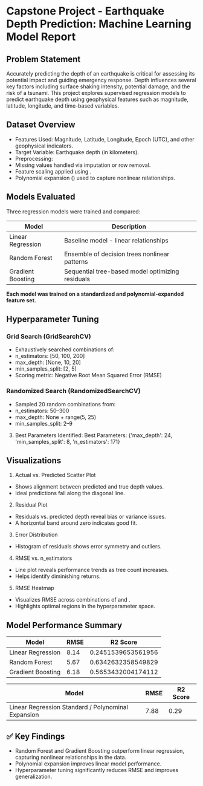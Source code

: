# Capstone Project - Earthquake Depth Prediction: Machine Learning Model Report

## Problem Statement
Accurately predicting the depth of an earthquake is critical for assessing its potential impact and guiding emergency response. Depth influences several key factors including surface shaking intensity, potential damage, and the risk of a tsunami. This project explores supervised regression models to predict earthquake depth using geophysical features such as magnitude, latitude, longitude, and time-based variables.

## Dataset Overview
* 	Features Used: Magnitude, Latitude, Longitude, Epoch (UTC), and other geophysical indicators.
* 	Target Variable: Earthquake depth (in kilometers).
* 	Preprocessing:
* 	Missing values handled via imputation or row removal.
* 	Feature scaling applied using .
* 	Polynomial expansion () used to capture nonlinear relationships.

## Models Evaluated
Three regression models were trained and compared:

|                     Model | Description                                       |
| ------------------------- | ------------------------------------------------- |
|  Linear Regression        |  Baseline model - linear relationships            |
|  Random Forest            |  Ensemble of decision trees nonlinear patterns    |
|  Gradient Boosting        |  Sequential tree-based model optimizing residuals |

**Each model was trained on a standardized and polynomial-expanded feature set.**

## Hyperparameter Tuning
### Grid Search (GridSearchCV)
* 	Exhaustively searched combinations of:
* 	n_estimators: [50, 100, 200]
* 	max_depth: [None, 10, 20]
* 	min_samples_split: [2, 5]
* 	Scoring metric: Negative Root Mean Squared Error (RMSE)
### Randomized Search (RandomizedSearchCV)
* 	Sampled 20 random combinations from:
* 	n_estimators: 50–300
* 	max_depth: None + range(5, 25)
* 	min_samples_split: 2–9
3. Best Parameters Identified:
Best Parameters: {'max_depth': 24, 'min_samples_split': 8, 'n_estimators': 171}

## Visualizations
1. Actual vs. Predicted Scatter Plot
* 	Shows alignment between predicted and true depth values.
* 	Ideal predictions fall along the diagonal line.
2. Residual Plot
* 	Residuals vs. predicted depth reveal bias or variance issues.
* 	A horizontal band around zero indicates good fit.
3. Error Distribution
* 	Histogram of residuals shows error symmetry and outliers.
4. RMSE vs. n_estimators
* 	Line plot reveals performance trends as tree count increases.
* 	Helps identify diminishing returns.
5. RMSE Heatmap
* 	Visualizes RMSE across combinations of  and .
* 	Highlights optimal regions in the hyperparameter space.

## Model Performance Summary
|                    Model |   RMSE  | R2 Score             |
| ------------------------ | ------- | -------------------- |
| Linear Regression        |   8.14  | 0.2451539653561956   |
| Random Forest            |   5.67  | 0.6342632358549829   |
| Gradient Boosting        |   6.18  | 0.5653432004174112   |

|                     Model                          |   RMSE  | R2 Score             |
| -------------------------------------------------  | ------- | -------------------- |
| Linear Regression Standard / Polynominal Expansion | 7.88    | 0.29                 |

## ✅ Key Findings
* 	Random Forest and Gradient Boosting outperform linear regression, capturing nonlinear relationships in the data.
* 	Polynomial expansion improves linear model performance.
* 	Hyperparameter tuning significantly reduces RMSE and improves generalization.

